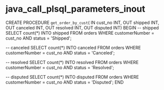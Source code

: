 # java_call_plsql_parameters_inout

CREATE PROCEDURE `get_order_by_cust`(
 IN cust_no INT,
 OUT shipped INT,
 OUT canceled INT,
 OUT resolved INT,
 OUT disputed INT)
BEGIN
 -- shipped
 SELECT
            count(*) INTO shipped
        FROM
            orders
        WHERE
            customerNumber = cust_no
                AND status = 'Shipped';
 
 -- canceled
 SELECT
            count(*) INTO canceled
        FROM
            orders
        WHERE
            customerNumber = cust_no
                AND status = 'Canceled';
 
 -- resolved
 SELECT
            count(*) INTO resolved
        FROM
            orders
        WHERE
            customerNumber = cust_no
                AND status = 'Resolved';
 
 -- disputed
 SELECT
            count(*) INTO disputed
        FROM
            orders
        WHERE
            customerNumber = cust_no
                AND status = 'Disputed'; 
END
